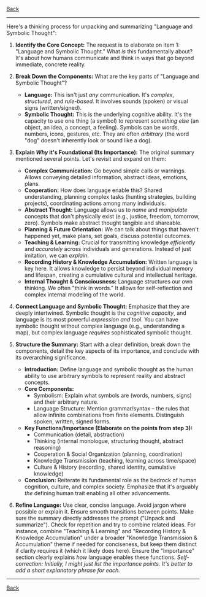 [Back](.)

---

Here's a thinking process for unpacking and summarizing "Language and Symbolic Thought":

1.  **Identify the Core Concept:** The request is to elaborate on item 1: "Language and Symbolic Thought." What *is* this fundamentally about? It's about how humans communicate and think in ways that go beyond immediate, concrete reality.

2.  **Break Down the Components:** What are the key parts of "Language and Symbolic Thought"?
    *   **Language:** This isn't just *any* communication. It's *complex*, *structured*, and *rule-based*. It involves sounds (spoken) or visual signs (written/signed).
    *   **Symbolic Thought:** This is the underlying cognitive ability. It's the capacity to use one thing (a symbol) to represent *something else* (an object, an idea, a concept, a feeling). Symbols can be words, numbers, icons, gestures, etc. They are often *arbitrary* (the word "dog" doesn't inherently look or sound like a dog).

3.  **Explain *Why* it's Foundational (Its Importance):** The original summary mentioned several points. Let's revisit and expand on them:
    *   **Complex Communication:** Go beyond simple calls or warnings. Allows conveying detailed information, abstract ideas, emotions, plans.
    *   **Cooperation:** How does language enable this? Shared understanding, planning complex tasks (hunting strategies, building projects), coordinating actions among many individuals.
    *   **Abstract Thought:** Language allows us to *name* and *manipulate* concepts that don't physically exist (e.g., justice, freedom, tomorrow, zero). Symbols make abstract thought tangible and shareable.
    *   **Planning & Future Orientation:** We can talk about things that haven't happened yet, make plans, set goals, discuss potential outcomes.
    *   **Teaching & Learning:** Crucial for transmitting knowledge *efficiently* and *accurately* across individuals and generations. Instead of just imitation, we can *explain*.
    *   **Recording History & Knowledge Accumulation:** Written language is key here. It allows knowledge to persist beyond individual memory and lifespan, creating a cumulative cultural and intellectual heritage.
    *   **Internal Thought & Consciousness:** Language structures our own thinking. We often "think in words." It allows for self-reflection and complex internal modeling of the world.

4.  **Connect Language and Symbolic Thought:** Emphasize that they are deeply intertwined. Symbolic thought is the *cognitive capacity*, and language is its most powerful *expression and tool*. You can have symbolic thought without complex language (e.g., understanding a map), but complex language *requires* sophisticated symbolic thought.

5.  **Structure the Summary:** Start with a clear definition, break down the components, detail the key aspects of its importance, and conclude with its overarching significance.
    *   **Introduction:** Define language and symbolic thought as the human ability to use arbitrary symbols to represent reality and abstract concepts.
    *   **Core Components:**
        *   Symbolism: Explain what symbols are (words, numbers, signs) and their arbitrary nature.
        *   Language Structure: Mention grammar/syntax – the rules that allow infinite combinations from finite elements. Distinguish spoken, written, signed forms.
    *   **Key Functions/Importance (Elaborate on the points from step 3):**
        *   Communication (detail, abstraction)
        *   Thinking (internal monologue, structuring thought, abstract reasoning)
        *   Cooperation & Social Organization (planning, coordination)
        *   Knowledge Transmission (teaching, learning across time/space)
        *   Culture & History (recording, shared identity, cumulative knowledge)
    *   **Conclusion:** Reiterate its fundamental role as the bedrock of human cognition, culture, and complex society. Emphasize that it's arguably *the* defining human trait enabling all other advancements.

6.  **Refine Language:** Use clear, concise language. Avoid jargon where possible or explain it. Ensure smooth transitions between points. Make sure the summary directly addresses the prompt ("Unpack and summarize"). Check for repetition and try to combine related ideas. For instance, combine "Teaching & Learning" and "Recording History & Knowledge Accumulation" under a broader "Knowledge Transmission & Accumulation" theme if needed for conciseness, but keep them distinct if clarity requires it (which it likely does here). Ensure the "Importance" section clearly explains *how* language enables these functions. *Self-correction: Initially, I might just list the importance points. It's better to add a short explanatory phrase for each.*

---

[Back](.)
